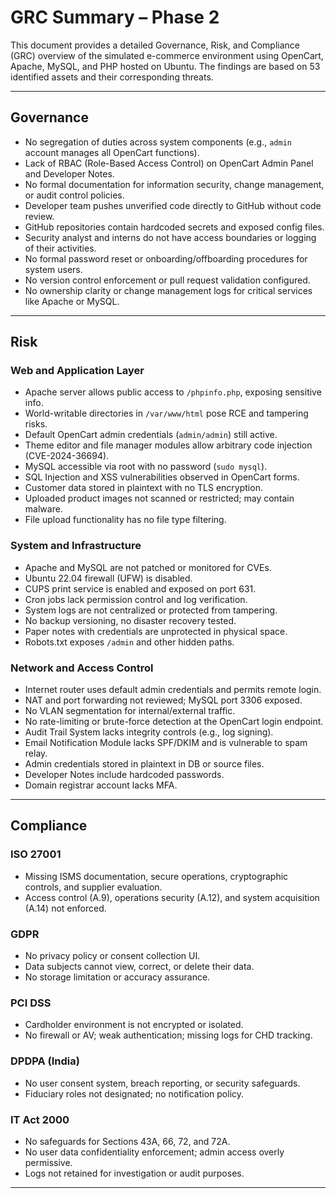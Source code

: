 # GRC Summary – Phase 2

This document provides a detailed Governance, Risk, and Compliance (GRC) overview of the simulated e-commerce environment using OpenCart, Apache, MySQL, and PHP hosted on Ubuntu. The findings are based on 53 identified assets and their corresponding threats.

---

## Governance

* No segregation of duties across system components (e.g., `admin` account manages all OpenCart functions).
* Lack of RBAC (Role-Based Access Control) on OpenCart Admin Panel and Developer Notes.
* No formal documentation for information security, change management, or audit control policies.
* Developer team pushes unverified code directly to GitHub without code review.
* GitHub repositories contain hardcoded secrets and exposed config files.
* Security analyst and interns do not have access boundaries or logging of their activities.
* No formal password reset or onboarding/offboarding procedures for system users.
* No version control enforcement or pull request validation configured.
* No ownership clarity or change management logs for critical services like Apache or MySQL.

---

## Risk

### Web and Application Layer

* Apache server allows public access to `/phpinfo.php`, exposing sensitive info.
* World-writable directories in `/var/www/html` pose RCE and tampering risks.
* Default OpenCart admin credentials (`admin/admin`) still active.
* Theme editor and file manager modules allow arbitrary code injection (CVE-2024-36694).
* MySQL accessible via root with no password (`sudo mysql`).
* SQL Injection and XSS vulnerabilities observed in OpenCart forms.
* Customer data stored in plaintext with no TLS encryption.
* Uploaded product images not scanned or restricted; may contain malware.
* File upload functionality has no file type filtering.

### System and Infrastructure

* Apache and MySQL are not patched or monitored for CVEs.
* Ubuntu 22.04 firewall (UFW) is disabled.
* CUPS print service is enabled and exposed on port 631.
* Cron jobs lack permission control and log verification.
* System logs are not centralized or protected from tampering.
* No backup versioning, no disaster recovery tested.
* Paper notes with credentials are unprotected in physical space.
* Robots.txt exposes `/admin` and other hidden paths.

### Network and Access Control

* Internet router uses default admin credentials and permits remote login.
* NAT and port forwarding not reviewed; MySQL port 3306 exposed.
* No VLAN segmentation for internal/external traffic.
* No rate-limiting or brute-force detection at the OpenCart login endpoint.
* Audit Trail System lacks integrity controls (e.g., log signing).
* Email Notification Module lacks SPF/DKIM and is vulnerable to spam relay.
* Admin credentials stored in plaintext in DB or source files.
* Developer Notes include hardcoded passwords.
* Domain registrar account lacks MFA.

---

## Compliance

### ISO 27001

* Missing ISMS documentation, secure operations, cryptographic controls, and supplier evaluation.
* Access control (A.9), operations security (A.12), and system acquisition (A.14) not enforced.

### GDPR

* No privacy policy or consent collection UI.
* Data subjects cannot view, correct, or delete their data.
* No storage limitation or accuracy assurance.

### PCI DSS

* Cardholder environment is not encrypted or isolated.
* No firewall or AV; weak authentication; missing logs for CHD tracking.

### DPDPA (India)

* No user consent system, breach reporting, or security safeguards.
* Fiduciary roles not designated; no notification policy.

### IT Act 2000

* No safeguards for Sections 43A, 66, 72, and 72A.
* No user data confidentiality enforcement; admin access overly permissive.
* Logs not retained for investigation or audit purposes.

---
